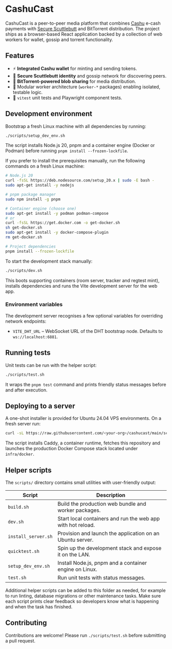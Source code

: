 # CashuCast

CashuCast is a peer-to-peer media platform that combines [Cashu](https://cashu.space/) e-cash payments with
[Secure Scuttlebutt](https://scuttlebutt.nz/) and BitTorrent distribution.  The project ships as a browser-based
React application backed by a collection of web workers for wallet, gossip and torrent functionality.

## Features

- ⚡ **Integrated Cashu wallet** for minting and sending tokens.
- 📡 **Secure Scuttlebutt identity** and gossip network for discovering peers.
- 🌊 **BitTorrent-powered blob sharing** for media distribution.
- 🧩 Modular worker architecture (`worker-*` packages) enabling isolated, testable logic.
- 🧪 `vitest` unit tests and Playwright component tests.

## Development environment

Bootstrap a fresh Linux machine with all dependencies by running:

```bash
./scripts/setup_dev_env.sh
```

The script installs Node.js 20, pnpm and a container engine (Docker or Podman) before running
`pnpm install --frozen-lockfile`.

If you prefer to install the prerequisites manually, run the following commands on a fresh
Linux machine:

```bash
# Node.js 20
curl -fsSL https://deb.nodesource.com/setup_20.x | sudo -E bash -
sudo apt-get install -y nodejs

# pnpm package manager
sudo npm install -g pnpm

# Container engine (choose one)
sudo apt-get install -y podman podman-compose
# or
curl -fsSL https://get.docker.com -o get-docker.sh
sh get-docker.sh
sudo apt-get install -y docker-compose-plugin
rm get-docker.sh

# Project dependencies
pnpm install --frozen-lockfile
```

To start the development stack manually:

```bash
./scripts/dev.sh
```

This boots supporting containers (room server, tracker and regtest mint), installs dependencies and runs the
Vite development server for the web app.

### Environment variables

The development server recognises a few optional variables for overriding network endpoints:

- `VITE_DHT_URL` – WebSocket URL of the DHT bootstrap node. Defaults to `ws://localhost:6881`.

## Running tests

Unit tests can be run with the helper script:

```bash
./scripts/test.sh
```

It wraps the `pnpm test` command and prints friendly status messages before and after execution.

## Deploying to a server

A one-shot installer is provided for Ubuntu 24.04 VPS environments.  On a fresh server run:

```bash
curl -sL https://raw.githubusercontent.com/<your-org>/cashucast/main/scripts/install_server.sh | bash
```

The script installs Caddy, a container runtime, fetches this repository and launches the production Docker
Compose stack located under `infra/docker`.

## Helper scripts

The `scripts/` directory contains small utilities with user-friendly output:

| Script | Description |
| ------ | ----------- |
| `build.sh` | Build the production web bundle and worker packages. |
| `dev.sh` | Start local containers and run the web app with hot reload. |
| `install_server.sh` | Provision and launch the application on an Ubuntu server. |
| `quicktest.sh` | Spin up the development stack and expose it on the LAN. |
| `setup_dev_env.sh` | Install Node.js, pnpm and a container engine on Linux. |
| `test.sh` | Run unit tests with status messages. |

Additional helper scripts can be added to this folder as needed, for example to run linting, database
migrations or other maintenance tasks.  Make sure each script prints clear feedback so developers know what
is happening and when the task has finished.

## Contributing

Contributions are welcome!  Please run `./scripts/test.sh` before submitting a pull request.
